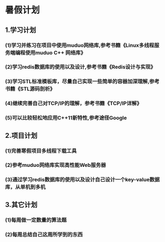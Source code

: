 # 暑假计划
## 1.学习计划
### (1)学习并练习在项目中使用muduo网络库,参考书籍《Linux多线程服务端编程使用muduo C++ 网络库》
### (2)学习redis数据库的使用以及设计,参考书籍《Redis设计与实现》
### (3)学习STL标准模板库，尽量自己实现一些简单的容器加深理解,参考书籍《STL源码剖析》
### (4)继续完善自己对TCP/IP的理解，参考书籍《TCP/IP详解》
### (5)可以比较轻松地应用C++11新特性,参考途径Google
## 2.项目计划
### (1)完善寒假项目多线程下载工具
### (2)参考muduo网络库实现高性能Web服务器
### (3)通过学习redis数据库的使用以及设计自己设计一个key-value数据库，从单机到多机
## 3.其它计划
### (1)每周做一定数量的算法题
### (2)每周总结自己这周所学到的东西

